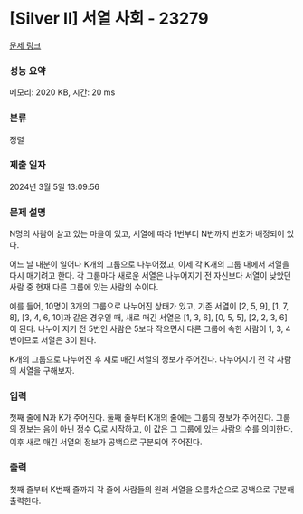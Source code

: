 # [Silver II] 서열 사회 - 23279 

[문제 링크](https://www.acmicpc.net/problem/23279) 

### 성능 요약

메모리: 2020 KB, 시간: 20 ms

### 분류

정렬

### 제출 일자

2024년 3월 5일 13:09:56

### 문제 설명

<p>N명의 사람이 살고 있는 마을이 있고, 서열에 따라 1번부터 N번까지 번호가 배정되어 있다.</p>

<p>어느 날 내분이 일어나 K개의 그룹으로 나누어졌고, 이제 각 K개의 그룹 내에서 서열을 다시 매기려고 한다. 각 그룹마다 새로운 서열은 나누어지기 전 자신보다 서열이 낮았던 사람 중 현재 다른 그룹에 있는 사람의 수이다.</p>

<p>예를 들어, 10명이 3개의 그룹으로 나누어진 상태가 있고, 기존 서열이 [2, 5, 9], [1, 7, 8], [3, 4, 6, 10]과 같은 경우일 때, 새로 매긴 서열은 [1, 3, 6], [0, 5, 5], [2, 2, 3, 6]이 된다. 나누어 지기 전 5번인 사람은 5보다 작으면서 다른 그룹에 속한 사람이 1, 3, 4번이므로 서열은 3이 된다.</p>

<p>K개의 그룹으로 나누어진 후 새로 매긴 서열의 정보가 주어진다. 나누어지기 전 각 사람의 서열을 구해보자.</p>

### 입력 

 <p>첫째 줄에 N과 K가 주어진다. 둘째 줄부터 K개의 줄에는 그룹의 정보가 주어진다. 그룹의 정보는 음이 아닌 정수 C<sub>i</sub>로 시작하고, 이 값은 그 그룹에 있는 사람의 수를 의미한다. 이후 새로 매긴 서열의 정보가 공백으로 구분되어 주어진다.</p>

### 출력 

 <p>첫째 줄부터 K번째 줄까지 각 줄에 사람들의 원래 서열을 오름차순으로 공백으로 구분해 출력한다.</p>

